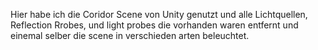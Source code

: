 Hier habe ich die Coridor Scene von Unity genutzt und alle Lichtquellen, Reflection Rrobes, und light probes die vorhanden waren entfernt und einemal selber die scene in verschieden arten beleuchtet.